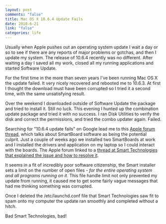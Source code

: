 ```yaml
--- 
layout: post
comments: "false"
title: Mac OS X 10.6.4 Update Fails
date: 2010-6-21
link: "false"
categories: life
---
```

Usually when Apple pushes out an operating system update I wait a day or so to see if there are any reports of major problems or gotchas, and then I update my system. The release of 10.6.4 recently was no different. After waiting a day I saved all my work, closed all my running applications and started Software Update.

For the first time in the more than seven years I've been running Mac OS X the update failed. It very nicely recovered and rebooted me to 10.6.3. At first I thought the download must have been corrupted so I tried it a second time, with the same unsatisfying result.

Over the weekend I downloaded outside of Software Update the package and tried to install it. Still no luck. This evening I hunted up the combination update package and tried it with no success. I ran Disk Utilities to verify the disk and correct the permissions, and tried the combo updater again. Failed.

Searching for "10.6.4 update fails" on Google lead me to this <a title="Apple Support: 10.6.4 update issues - fixed, sharing the steps" href="http://discussions.apple.com/thread.jspa?threadID=2468522&amp;tstart=0" target="_blank">Apple forum thread</a>, which talks about SmartBoard software as being the potential culprit. Just a couple of weeks ago we installed two SmartBoards at work and I installed the drivers and application on my laptop so I could interact with the boards. The Apple forum linked to a <a title="Smart Technologies: Remove the limit maxfiles 2000 line from a System Preferences file" href="http://smarttech.com/us/Support/Browse+Support/Support+Documents/KB2/146595.aspx" target="_blank">thread at Smart Technologies that explained the issue and how to resolve it</a>.

It seems in a fit of incredibly poor software citizenship, the Smart installer sets a limit on the number of open files - <em>for the entire operating system and all programs running on it</em>. This file handle limit not only prevented my update from running, it caused me to get some fairly vague messages that had me thinking something was corrupted.

Once I deleted the /etc/launchd.conf file that Smart Technologies saw fit to spam onto my computer the update ran smoothly and completed without a hitch.

Bad Smart Technologies, bad!

